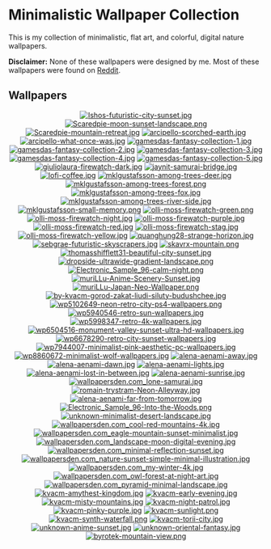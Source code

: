 # Minimalistic Wallpaper Collection

This is my collection of minimalistic, flat art, and colorful, digital nature wallpapers.

**Disclaimer:** None of these wallpapers were designed by me. Most of these wallpapers were found on [Reddit](https://www.reddit.com/r/wallpaper/).

## Wallpapers

<p align="center">
  <a href="images/Ishos-futuristic-city-sunset.jpg">
    <img src="https://dc1imgproxy.herokuapp.com/x/fill/175/105/sm/0/plain/https%3A%2F%2Fgithub.com%2FDenverCoder1%2FMinimalistic-Wallpaper-Collection%2Fraw%2Fmain%2Fimages%2FIshos-futuristic-city-sunset.jpg" title="Ishos-futuristic-city-sunset.jpg"></a>
  <a href="images/Scaredpie-moon-sunset-landscape.png">
    <img src="https://dc1imgproxy.herokuapp.com/x/fill/175/105/sm/0/plain/https%3A%2F%2Fgithub.com%2FDenverCoder1%2FMinimalistic-Wallpaper-Collection%2Fraw%2Fmain%2Fimages%2FScaredpie-moon-sunset-landscape.png" title="Scaredpie-moon-sunset-landscape.png"></a>
  <a href="images/Scaredpie-mountain-retreat.jpg">
    <img src="https://dc1imgproxy.herokuapp.com/x/fill/175/105/sm/0/plain/https%3A%2F%2Fgithub.com%2FDenverCoder1%2FMinimalistic-Wallpaper-Collection%2Fraw%2Fmain%2Fimages%2FScaredpie-mountain-retreat.jpg" title="Scaredpie-mountain-retreat.jpg"></a>
  <a href="images/arcipello-scorched-earth.jpg">
    <img src="https://dc1imgproxy.herokuapp.com/x/fill/175/105/sm/0/plain/https%3A%2F%2Fgithub.com%2FDenverCoder1%2FMinimalistic-Wallpaper-Collection%2Fraw%2Fmain%2Fimages%2Farcipello-scorched-earth.jpg" title="arcipello-scorched-earth.jpg"></a>
  <a href="images/arcipello-what-once-was.jpg">
    <img src="https://dc1imgproxy.herokuapp.com/x/fill/175/105/sm/0/plain/https%3A%2F%2Fgithub.com%2FDenverCoder1%2FMinimalistic-Wallpaper-Collection%2Fraw%2Fmain%2Fimages%2Farcipello-what-once-was.jpg" title="arcipello-what-once-was.jpg"></a>
  <a href="images/gamesdas-fantasy-collection-1.jpg">
    <img src="https://dc1imgproxy.herokuapp.com/x/fill/175/105/sm/0/plain/https%3A%2F%2Fgithub.com%2FDenverCoder1%2FMinimalistic-Wallpaper-Collection%2Fraw%2Fmain%2Fimages%2Fgamesdas-fantasy-collection-1.jpg" title="gamesdas-fantasy-collection-1.jpg"></a>
  <a href="images/gamesdas-fantasy-collection-2.jpg">
    <img src="https://dc1imgproxy.herokuapp.com/x/fill/175/105/sm/0/plain/https%3A%2F%2Fgithub.com%2FDenverCoder1%2FMinimalistic-Wallpaper-Collection%2Fraw%2Fmain%2Fimages%2Fgamesdas-fantasy-collection-2.jpg" title="gamesdas-fantasy-collection-2.jpg"></a>
  <a href="images/gamesdas-fantasy-collection-3.jpg">
    <img src="https://dc1imgproxy.herokuapp.com/x/fill/175/105/sm/0/plain/https%3A%2F%2Fgithub.com%2FDenverCoder1%2FMinimalistic-Wallpaper-Collection%2Fraw%2Fmain%2Fimages%2Fgamesdas-fantasy-collection-3.jpg" title="gamesdas-fantasy-collection-3.jpg"></a>
  <a href="images/gamesdas-fantasy-collection-4.jpg">
    <img src="https://dc1imgproxy.herokuapp.com/x/fill/175/105/sm/0/plain/https%3A%2F%2Fgithub.com%2FDenverCoder1%2FMinimalistic-Wallpaper-Collection%2Fraw%2Fmain%2Fimages%2Fgamesdas-fantasy-collection-4.jpg" title="gamesdas-fantasy-collection-4.jpg"></a>
  <a href="images/gamesdas-fantasy-collection-5.jpg">
    <img src="https://dc1imgproxy.herokuapp.com/x/fill/175/105/sm/0/plain/https%3A%2F%2Fgithub.com%2FDenverCoder1%2FMinimalistic-Wallpaper-Collection%2Fraw%2Fmain%2Fimages%2Fgamesdas-fantasy-collection-5.jpg" title="gamesdas-fantasy-collection-5.jpg"></a>
  <a href="images/giuliolaura-firewatch-dark.jpg">
    <img src="https://dc1imgproxy.herokuapp.com/x/fill/175/105/sm/0/plain/https%3A%2F%2Fgithub.com%2FDenverCoder1%2FMinimalistic-Wallpaper-Collection%2Fraw%2Fmain%2Fimages%2Fgiuliolaura-firewatch-dark.jpg" title="giuliolaura-firewatch-dark.jpg"></a>
  <a href="images/jaynit-samurai-bridge.jpg">
    <img src="https://dc1imgproxy.herokuapp.com/x/fill/175/105/sm/0/plain/https%3A%2F%2Fgithub.com%2FDenverCoder1%2FMinimalistic-Wallpaper-Collection%2Fraw%2Fmain%2Fimages%2Fjaynit-samurai-bridge.jpg" title="jaynit-samurai-bridge.jpg"></a>
  <a href="images/lofi-coffee.jpg">
    <img src="https://dc1imgproxy.herokuapp.com/x/fill/175/105/sm/0/plain/https%3A%2F%2Fgithub.com%2FDenverCoder1%2FMinimalistic-Wallpaper-Collection%2Fraw%2Fmain%2Fimages%2Flofi-coffee.jpg" title="lofi-coffee.jpg"></a>
  <a href="images/mklgustafsson-among-trees-deer.jpg">
    <img src="https://dc1imgproxy.herokuapp.com/x/fill/175/105/sm/0/plain/https%3A%2F%2Fgithub.com%2FDenverCoder1%2FMinimalistic-Wallpaper-Collection%2Fraw%2Fmain%2Fimages%2Fmklgustafsson-among-trees-deer.jpg" title="mklgustafsson-among-trees-deer.jpg"></a>
  <a href="images/mklgustafsson-among-trees-forest.png">
    <img src="https://dc1imgproxy.herokuapp.com/x/fill/175/105/sm/0/plain/https%3A%2F%2Fgithub.com%2FDenverCoder1%2FMinimalistic-Wallpaper-Collection%2Fraw%2Fmain%2Fimages%2Fmklgustafsson-among-trees-forest.png" title="mklgustafsson-among-trees-forest.png"></a>
  <a href="images/mklgustafsson-among-trees-fox.jpg">
    <img src="https://dc1imgproxy.herokuapp.com/x/fill/175/105/sm/0/plain/https%3A%2F%2Fgithub.com%2FDenverCoder1%2FMinimalistic-Wallpaper-Collection%2Fraw%2Fmain%2Fimages%2Fmklgustafsson-among-trees-fox.jpg" title="mklgustafsson-among-trees-fox.jpg"></a>
  <a href="images/mklgustafsson-among-trees-river-side.jpg">
    <img src="https://dc1imgproxy.herokuapp.com/x/fill/175/105/sm/0/plain/https%3A%2F%2Fgithub.com%2FDenverCoder1%2FMinimalistic-Wallpaper-Collection%2Fraw%2Fmain%2Fimages%2Fmklgustafsson-among-trees-river-side.jpg" title="mklgustafsson-among-trees-river-side.jpg"></a>
  <a href="images/mklgustafsson-small-memory.png">
    <img src="https://dc1imgproxy.herokuapp.com/x/fill/175/105/sm/0/plain/https%3A%2F%2Fgithub.com%2FDenverCoder1%2FMinimalistic-Wallpaper-Collection%2Fraw%2Fmain%2Fimages%2Fmklgustafsson-small-memory.png" title="mklgustafsson-small-memory.png"></a>
  <a href="images/olli-moss-firewatch-green.png">
    <img src="https://dc1imgproxy.herokuapp.com/x/fill/175/105/sm/0/plain/https%3A%2F%2Fgithub.com%2FDenverCoder1%2FMinimalistic-Wallpaper-Collection%2Fraw%2Fmain%2Fimages%2Folli-moss-firewatch-green.png" title="olli-moss-firewatch-green.png"></a>
  <a href="images/olli-moss-firewatch-night.jpg">
    <img src="https://dc1imgproxy.herokuapp.com/x/fill/175/105/sm/0/plain/https%3A%2F%2Fgithub.com%2FDenverCoder1%2FMinimalistic-Wallpaper-Collection%2Fraw%2Fmain%2Fimages%2Folli-moss-firewatch-night.jpg" title="olli-moss-firewatch-night.jpg"></a>
  <a href="images/olli-moss-firewatch-purple.jpg">
    <img src="https://dc1imgproxy.herokuapp.com/x/fill/175/105/sm/0/plain/https%3A%2F%2Fgithub.com%2FDenverCoder1%2FMinimalistic-Wallpaper-Collection%2Fraw%2Fmain%2Fimages%2Folli-moss-firewatch-purple.jpg" title="olli-moss-firewatch-purple.jpg"></a>
  <a href="images/olli-moss-firewatch-red.jpg">
    <img src="https://dc1imgproxy.herokuapp.com/x/fill/175/105/sm/0/plain/https%3A%2F%2Fgithub.com%2FDenverCoder1%2FMinimalistic-Wallpaper-Collection%2Fraw%2Fmain%2Fimages%2Folli-moss-firewatch-red.jpg" title="olli-moss-firewatch-red.jpg"></a>
  <a href="images/olli-moss-firewatch-stag.jpg">
    <img src="https://dc1imgproxy.herokuapp.com/x/fill/175/105/sm/0/plain/https%3A%2F%2Fgithub.com%2FDenverCoder1%2FMinimalistic-Wallpaper-Collection%2Fraw%2Fmain%2Fimages%2Folli-moss-firewatch-stag.jpg" title="olli-moss-firewatch-stag.jpg"></a>
  <a href="images/olli-moss-firewatch-yellow.jpg">
    <img src="https://dc1imgproxy.herokuapp.com/x/fill/175/105/sm/0/plain/https%3A%2F%2Fgithub.com%2FDenverCoder1%2FMinimalistic-Wallpaper-Collection%2Fraw%2Fmain%2Fimages%2Folli-moss-firewatch-yellow.jpg" title="olli-moss-firewatch-yellow.jpg"></a>
  <a href="images/quanghung28-strange-horizon.jpg">
    <img src="https://dc1imgproxy.herokuapp.com/x/fill/175/105/sm/0/plain/https%3A%2F%2Fgithub.com%2FDenverCoder1%2FMinimalistic-Wallpaper-Collection%2Fraw%2Fmain%2Fimages%2Fquanghung28-strange-horizon.jpg" title="quanghung28-strange-horizon.jpg"></a>
  <a href="images/sebgrae-futuristic-skyscrapers.jpg">
    <img src="https://dc1imgproxy.herokuapp.com/x/fill/175/105/sm/0/plain/https%3A%2F%2Fgithub.com%2FDenverCoder1%2FMinimalistic-Wallpaper-Collection%2Fraw%2Fmain%2Fimages%2Fsebgrae-futuristic-skyscrapers.jpg" title="sebgrae-futuristic-skyscrapers.jpg"></a>
  <a href="images/skavrx-mountain.png">
    <img src="https://dc1imgproxy.herokuapp.com/x/fill/175/105/sm/0/plain/https%3A%2F%2Fgithub.com%2FDenverCoder1%2FMinimalistic-Wallpaper-Collection%2Fraw%2Fmain%2Fimages%2Fskavrx-mountain.png" title="skavrx-mountain.png"></a>
  <a href="images/thomasshifflett31-beautiful-city-sunset.jpg">
    <img src="https://dc1imgproxy.herokuapp.com/x/fill/175/105/sm/0/plain/https%3A%2F%2Fgithub.com%2FDenverCoder1%2FMinimalistic-Wallpaper-Collection%2Fraw%2Fmain%2Fimages%2Fthomasshifflett31-beautiful-city-sunset.jpg" title="thomasshifflett31-beautiful-city-sunset.jpg"></a>
  <a href="images/dropside-ultrawide-gradient-landscape.png">
    <img src="https://dc1imgproxy.herokuapp.com/x/fill/175/105/sm/0/plain/https%3A%2F%2Fgithub.com%2FDenverCoder1%2FMinimalistic-Wallpaper-Collection%2Fraw%2Fmain%2Fimages%2Fdropside-ultrawide-gradient-landscape.png" title="dropside-ultrawide-gradient-landscape.png"></a>
  <a href="images/Electronic_Sample_96-calm-night.png">
    <img src="https://dc1imgproxy.herokuapp.com/x/fill/175/105/sm/0/plain/https%3A%2F%2Fgithub.com%2FDenverCoder1%2FMinimalistic-Wallpaper-Collection%2Fraw%2Fmain%2Fimages%2FElectronic_Sample_96-calm-night.png" title="Electronic_Sample_96-calm-night.png"></a>
  <a href="images/muriLLu-Anime-Scenery-Sunset.jpg">
    <img src="https://dc1imgproxy.herokuapp.com/x/fill/175/105/sm/0/plain/https%3A%2F%2Fgithub.com%2FDenverCoder1%2FMinimalistic-Wallpaper-Collection%2Fraw%2Fmain%2Fimages%2FmuriLLu-Anime-Scenery-Sunset.jpg" title="muriLLu-Anime-Scenery-Sunset.jpg"></a>
  <a href="images/muriLLu-Japan-Neo-Wallpaper.png">
    <img src="https://dc1imgproxy.herokuapp.com/x/fill/175/105/sm/0/plain/https%3A%2F%2Fgithub.com%2FDenverCoder1%2FMinimalistic-Wallpaper-Collection%2Fraw%2Fmain%2Fimages%2FmuriLLu-Japan-Neo-Wallpaper.png" title="muriLLu-Japan-Neo-Wallpaper.png"></a>
  <a href="images/by-kvacm-gorod-zakat-liudi-siluty-budushchee.jpg">
    <img src="https://dc1imgproxy.herokuapp.com/x/fill/175/105/sm/0/plain/https%3A%2F%2Fgithub.com%2FDenverCoder1%2FMinimalistic-Wallpaper-Collection%2Fraw%2Fmain%2Fimages%2Fby-kvacm-gorod-zakat-liudi-siluty-budushchee.jpg" title="by-kvacm-gorod-zakat-liudi-siluty-budushchee.jpg"></a>
  <a href="images/wp5102649-neon-retro-city-ps4-wallpapers.png">
    <img src="https://dc1imgproxy.herokuapp.com/x/fill/175/105/sm/0/plain/https%3A%2F%2Fgithub.com%2FDenverCoder1%2FMinimalistic-Wallpaper-Collection%2Fraw%2Fmain%2Fimages%2Fwp5102649-neon-retro-city-ps4-wallpapers.png" title="wp5102649-neon-retro-city-ps4-wallpapers.png"></a>
  <a href="images/wp5940546-retro-sun-wallpapers.jpg">
    <img src="https://dc1imgproxy.herokuapp.com/x/fill/175/105/sm/0/plain/https%3A%2F%2Fgithub.com%2FDenverCoder1%2FMinimalistic-Wallpaper-Collection%2Fraw%2Fmain%2Fimages%2Fwp5940546-retro-sun-wallpapers.jpg" title="wp5940546-retro-sun-wallpapers.jpg"></a>
  <a href="images/wp5998347-retro-4k-wallpapers.jpg">
    <img src="https://dc1imgproxy.herokuapp.com/x/fill/175/105/sm/0/plain/https%3A%2F%2Fgithub.com%2FDenverCoder1%2FMinimalistic-Wallpaper-Collection%2Fraw%2Fmain%2Fimages%2Fwp5998347-retro-4k-wallpapers.jpg" title="wp5998347-retro-4k-wallpapers.jpg"></a>
  <a href="images/wp6504516-monument-valley-sunset-ultra-hd-wallpapers.jpg">
    <img src="https://dc1imgproxy.herokuapp.com/x/fill/175/105/sm/0/plain/https%3A%2F%2Fgithub.com%2FDenverCoder1%2FMinimalistic-Wallpaper-Collection%2Fraw%2Fmain%2Fimages%2Fwp6504516-monument-valley-sunset-ultra-hd-wallpapers.jpg" title="wp6504516-monument-valley-sunset-ultra-hd-wallpapers.jpg"></a>
  <a href="images/wp6678290-retro-city-sunset-wallpapers.jpg">
    <img src="https://dc1imgproxy.herokuapp.com/x/fill/175/105/sm/0/plain/https%3A%2F%2Fgithub.com%2FDenverCoder1%2FMinimalistic-Wallpaper-Collection%2Fraw%2Fmain%2Fimages%2Fwp6678290-retro-city-sunset-wallpapers.jpg" title="wp6678290-retro-city-sunset-wallpapers.jpg"></a>
  <a href="images/wp7944007-minimalist-pink-aesthetic-pc-wallpapers.jpg">
    <img src="https://dc1imgproxy.herokuapp.com/x/fill/175/105/sm/0/plain/https%3A%2F%2Fgithub.com%2FDenverCoder1%2FMinimalistic-Wallpaper-Collection%2Fraw%2Fmain%2Fimages%2Fwp7944007-minimalist-pink-aesthetic-pc-wallpapers.jpg" title="wp7944007-minimalist-pink-aesthetic-pc-wallpapers.jpg"></a>
  <a href="images/wp8860672-minimalist-wolf-wallpapers.jpg">
    <img src="https://dc1imgproxy.herokuapp.com/x/fill/175/105/sm/0/plain/https%3A%2F%2Fgithub.com%2FDenverCoder1%2FMinimalistic-Wallpaper-Collection%2Fraw%2Fmain%2Fimages%2Fwp8860672-minimalist-wolf-wallpapers.jpg" title="wp8860672-minimalist-wolf-wallpapers.jpg"></a>
  <a href="images/alena-aenami-away.jpg">
    <img src="https://dc1imgproxy.herokuapp.com/x/fill/175/105/sm/0/plain/https%3A%2F%2Fgithub.com%2FDenverCoder1%2FMinimalistic-Wallpaper-Collection%2Fraw%2Fmain%2Fimages%2Falena-aenami-away.jpg" title="alena-aenami-away.jpg"></a>
  <a href="images/alena-aenami-dawn.jpg">
    <img src="https://dc1imgproxy.herokuapp.com/x/fill/175/105/sm/0/plain/https%3A%2F%2Fgithub.com%2FDenverCoder1%2FMinimalistic-Wallpaper-Collection%2Fraw%2Fmain%2Fimages%2Falena-aenami-dawn.jpg" title="alena-aenami-dawn.jpg"></a>
  <a href="images/alena-aenami-lights.jpg">
    <img src="https://dc1imgproxy.herokuapp.com/x/fill/175/105/sm/0/plain/https%3A%2F%2Fgithub.com%2FDenverCoder1%2FMinimalistic-Wallpaper-Collection%2Fraw%2Fmain%2Fimages%2Falena-aenami-lights.jpg" title="alena-aenami-lights.jpg"></a>
  <a href="images/alena-aenami-lost-in-between.jpg">
    <img src="https://dc1imgproxy.herokuapp.com/x/fill/175/105/sm/0/plain/https%3A%2F%2Fgithub.com%2FDenverCoder1%2FMinimalistic-Wallpaper-Collection%2Fraw%2Fmain%2Fimages%2Falena-aenami-lost-in-between.jpg" title="alena-aenami-lost-in-between.jpg"></a>
  <a href="images/alena-aenami-sunrise.jpg">
    <img src="https://dc1imgproxy.herokuapp.com/x/fill/175/105/sm/0/plain/https%3A%2F%2Fgithub.com%2FDenverCoder1%2FMinimalistic-Wallpaper-Collection%2Fraw%2Fmain%2Fimages%2Falena-aenami-sunrise.jpg" title="alena-aenami-sunrise.jpg"></a>
  <a href="images/wallpapersden.com_lone-samurai.jpg">
    <img src="https://dc1imgproxy.herokuapp.com/x/fill/175/105/sm/0/plain/https%3A%2F%2Fgithub.com%2FDenverCoder1%2FMinimalistic-Wallpaper-Collection%2Fraw%2Fmain%2Fimages%2Fwallpapersden.com_lone-samurai.jpg" title="wallpapersden.com_lone-samurai.jpg"></a>
  <a href="images/romain-trystram-Neon-Alleyway.jpg">
    <img src="https://dc1imgproxy.herokuapp.com/x/fill/175/105/sm/0/plain/https%3A%2F%2Fgithub.com%2FDenverCoder1%2FMinimalistic-Wallpaper-Collection%2Fraw%2Fmain%2Fimages%2Fromain-trystram-Neon-Alleyway.jpg" title="romain-trystram-Neon-Alleyway.jpg"></a>
  <a href="images/alena-aenami-far-from-tomorrow.jpg">
    <img src="https://dc1imgproxy.herokuapp.com/x/fill/175/105/sm/0/plain/https%3A%2F%2Fgithub.com%2FDenverCoder1%2FMinimalistic-Wallpaper-Collection%2Fraw%2Fmain%2Fimages%2Falena-aenami-far-from-tomorrow.jpg" title="alena-aenami-far-from-tomorrow.jpg"></a>
  <a href="images/Electronic_Sample_96-Into-the-Woods.png">
    <img src="https://dc1imgproxy.herokuapp.com/x/fill/175/105/sm/0/plain/https%3A%2F%2Fgithub.com%2FDenverCoder1%2FMinimalistic-Wallpaper-Collection%2Fraw%2Fmain%2Fimages%2FElectronic_Sample_96-Into-the-Woods.png" title="Electronic_Sample_96-Into-the-Woods.png"></a>
  <a href="images/unknown-minimalist-desert-landscape.jpg">
    <img src="https://dc1imgproxy.herokuapp.com/x/fill/175/105/sm/0/plain/https%3A%2F%2Fgithub.com%2FDenverCoder1%2FMinimalistic-Wallpaper-Collection%2Fraw%2Fmain%2Fimages%2Funknown-minimalist-desert-landscape.jpg" title="unknown-minimalist-desert-landscape.jpg"></a>
  <a href="images/wallpapersden.com_cool-red-mountains-4k.jpg">
    <img src="https://dc1imgproxy.herokuapp.com/x/fill/175/105/sm/0/plain/https%3A%2F%2Fgithub.com%2FDenverCoder1%2FMinimalistic-Wallpaper-Collection%2Fraw%2Fmain%2Fimages%2Fwallpapersden.com_cool-red-mountains-4k.jpg" title="wallpapersden.com_cool-red-mountains-4k.jpg"></a>
  <a href="images/wallpapersden.com_eagle-mountain-sunset-minimalist.jpg">
    <img src="https://dc1imgproxy.herokuapp.com/x/fill/175/105/sm/0/plain/https%3A%2F%2Fgithub.com%2FDenverCoder1%2FMinimalistic-Wallpaper-Collection%2Fraw%2Fmain%2Fimages%2Fwallpapersden.com_eagle-mountain-sunset-minimalist.jpg" title="wallpapersden.com_eagle-mountain-sunset-minimalist.jpg"></a>
  <a href="images/wallpapersden.com_landscape-moon-digital-evening.jpg">
    <img src="https://dc1imgproxy.herokuapp.com/x/fill/175/105/sm/0/plain/https%3A%2F%2Fgithub.com%2FDenverCoder1%2FMinimalistic-Wallpaper-Collection%2Fraw%2Fmain%2Fimages%2Fwallpapersden.com_landscape-moon-digital-evening.jpg" title="wallpapersden.com_landscape-moon-digital-evening.jpg"></a>
  <a href="images/wallpapersden.com_minimal-reflection-sunset.jpg">
    <img src="https://dc1imgproxy.herokuapp.com/x/fill/175/105/sm/0/plain/https%3A%2F%2Fgithub.com%2FDenverCoder1%2FMinimalistic-Wallpaper-Collection%2Fraw%2Fmain%2Fimages%2Fwallpapersden.com_minimal-reflection-sunset.jpg" title="wallpapersden.com_minimal-reflection-sunset.jpg"></a>
  <a href="images/wallpapersden.com_nature-sunset-simple-minimal-illustration.jpg">
    <img src="https://dc1imgproxy.herokuapp.com/x/fill/175/105/sm/0/plain/https%3A%2F%2Fgithub.com%2FDenverCoder1%2FMinimalistic-Wallpaper-Collection%2Fraw%2Fmain%2Fimages%2Fwallpapersden.com_nature-sunset-simple-minimal-illustration.jpg" title="wallpapersden.com_nature-sunset-simple-minimal-illustration.jpg"></a>
  <a href="images/wallpapersden.com_my-winter-4k.jpg">
    <img src="https://dc1imgproxy.herokuapp.com/x/fill/175/105/sm/0/plain/https%3A%2F%2Fgithub.com%2FDenverCoder1%2FMinimalistic-Wallpaper-Collection%2Fraw%2Fmain%2Fimages%2Fwallpapersden.com_my-winter-4k.jpg" title="wallpapersden.com_my-winter-4k.jpg"></a>
  <a href="images/wallpapersden.com_owl-forest-at-night-art.jpg">
    <img src="https://dc1imgproxy.herokuapp.com/x/fill/175/105/sm/0/plain/https%3A%2F%2Fgithub.com%2FDenverCoder1%2FMinimalistic-Wallpaper-Collection%2Fraw%2Fmain%2Fimages%2Fwallpapersden.com_owl-forest-at-night-art.jpg" title="wallpapersden.com_owl-forest-at-night-art.jpg"></a>
  <a href="images/wallpapersden.com_pyramid-minimal-landscape.jpg">
    <img src="https://dc1imgproxy.herokuapp.com/x/fill/175/105/sm/0/plain/https%3A%2F%2Fgithub.com%2FDenverCoder1%2FMinimalistic-Wallpaper-Collection%2Fraw%2Fmain%2Fimages%2Fwallpapersden.com_pyramid-minimal-landscape.jpg" title="wallpapersden.com_pyramid-minimal-landscape.jpg"></a>
  <a href="images/kvacm-amythest-kingdom.jpg">
    <img src="https://dc1imgproxy.herokuapp.com/x/fill/175/105/sm/0/plain/https%3A%2F%2Fgithub.com%2FDenverCoder1%2FMinimalistic-Wallpaper-Collection%2Fraw%2Fmain%2Fimages%2Fkvacm-amythest-kingdom.jpg" title="kvacm-amythest-kingdom.jpg"></a>
  <a href="images/kvacm-early-evening.jpg">
    <img src="https://dc1imgproxy.herokuapp.com/x/fill/175/105/sm/0/plain/https%3A%2F%2Fgithub.com%2FDenverCoder1%2FMinimalistic-Wallpaper-Collection%2Fraw%2Fmain%2Fimages%2Fkvacm-early-evening.jpg" title="kvacm-early-evening.jpg"></a>
  <a href="images/kvacm-misty-mountains.jpg">
    <img src="https://dc1imgproxy.herokuapp.com/x/fill/175/105/sm/0/plain/https%3A%2F%2Fgithub.com%2FDenverCoder1%2FMinimalistic-Wallpaper-Collection%2Fraw%2Fmain%2Fimages%2Fkvacm-misty-mountains.jpg" title="kvacm-misty-mountains.jpg"></a>
  <a href="images/kvacm-night-patrol.jpg">
    <img src="https://dc1imgproxy.herokuapp.com/x/fill/175/105/sm/0/plain/https%3A%2F%2Fgithub.com%2FDenverCoder1%2FMinimalistic-Wallpaper-Collection%2Fraw%2Fmain%2Fimages%2Fkvacm-night-patrol.jpg" title="kvacm-night-patrol.jpg"></a>
  <a href="images/kvacm-pinky-purple.jpg">
    <img src="https://dc1imgproxy.herokuapp.com/x/fill/175/105/sm/0/plain/https%3A%2F%2Fgithub.com%2FDenverCoder1%2FMinimalistic-Wallpaper-Collection%2Fraw%2Fmain%2Fimages%2Fkvacm-pinky-purple.jpg" title="kvacm-pinky-purple.jpg"></a>
  <a href="images/kvacm-sunlight.png">
    <img src="https://dc1imgproxy.herokuapp.com/x/fill/175/105/sm/0/plain/https%3A%2F%2Fgithub.com%2FDenverCoder1%2FMinimalistic-Wallpaper-Collection%2Fraw%2Fmain%2Fimages%2Fkvacm-sunlight.png" title="kvacm-sunlight.png"></a>
  <a href="images/kvacm-synth-waterfall.png">
    <img src="https://dc1imgproxy.herokuapp.com/x/fill/175/105/sm/0/plain/https%3A%2F%2Fgithub.com%2FDenverCoder1%2FMinimalistic-Wallpaper-Collection%2Fraw%2Fmain%2Fimages%2Fkvacm-synth-waterfall.png" title="kvacm-synth-waterfall.png"></a>
  <a href="images/kvacm-torii-city.jpg">
    <img src="https://dc1imgproxy.herokuapp.com/x/fill/175/105/sm/0/plain/https%3A%2F%2Fgithub.com%2FDenverCoder1%2FMinimalistic-Wallpaper-Collection%2Fraw%2Fmain%2Fimages%2Fkvacm-torii-city.jpg" title="kvacm-torii-city.jpg"></a>
  <a href="images/unknown-anime-sunset.jpg">
    <img src="https://dc1imgproxy.herokuapp.com/x/fill/175/105/sm/0/plain/https%3A%2F%2Fgithub.com%2FDenverCoder1%2FMinimalistic-Wallpaper-Collection%2Fraw%2Fmain%2Fimages%2Funknown-anime-sunset.jpg" title="unknown-anime-sunset.jpg"></a>
  <a href="images/unknown-oriental-fantasy.jpg">
    <img src="https://dc1imgproxy.herokuapp.com/x/fill/175/105/sm/0/plain/https%3A%2F%2Fgithub.com%2FDenverCoder1%2FMinimalistic-Wallpaper-Collection%2Fraw%2Fmain%2Fimages%2Funknown-oriental-fantasy.jpg" title="unknown-oriental-fantasy.jpg"></a>
  <a href="images/byrotek-mountain-view.png">
    <img src="https://dc1imgproxy.herokuapp.com/x/fill/175/105/sm/0/plain/https%3A%2F%2Fgithub.com%2FDenverCoder1%2FMinimalistic-Wallpaper-Collection%2Fraw%2Fmain%2Fimages%2Fbyrotek-mountain-view.png" title="byrotek-mountain-view.png"></a>
</p>
